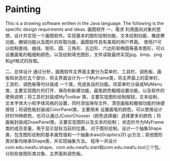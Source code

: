 # Painting
This is a drawing software written in the Java language. The following is the specific design requirments and ideas.
画图软件
一、需求
利用面向对象的思想，设计并实现一个画图软件。实现基本的图形绘制功能、文本绘制功能、橡皮檫功能、撤销功能以及图片的存取功能，画图软件具有美观的用户界面。
使用户可以绘制直线、曲线、矩形、圆、三角形、五边形、六边形和椭圆等基本图形，可以设置画笔的粗细和颜色，以及绘制填充图形，文件读取最终实现jpg、bmp、png
和gif格式的存取。

二、总体设计
通过分析，画图软件主界面主要分为菜单栏、工具栏、调色板、画板和状态栏五个部分，将主界面设计为一个MyFrame类，将主界面上的菜单栏、工具栏、调色板等均分装成
一个类，完成各自的功能。将菜单栏分装成MyMenu类，主要实现图片的打开、保存和新建功能，画笔颜色粗细设置功能，以及软件的使用说明；将工具栏封装成MyToolbar
类，主要实现图形绘制按钮，文本绘制、文本字体大小和字体风格的设置，同时添加保存文件、清空画板和撤销功能的快捷按钮；将调色板封装成ColorPanel类，主要用来
设置画笔的颜色，可以使用设计好的16种颜色，也可以通过JColorChooser（颜色选择器）选择更多的颜色；将画板封装成DrawPanel类，主要实现图形以及文本的绘制；
状态栏作为MyFrame类的成员变量，用于显示鼠标当前的位置。
对于图形绘制，设计一个抽象Shape类，包含图形绘制的基本属性值和一个抽象draw(Graphics2D g)方法；其他图形类对象均继承Shape类，并实现抽象方法。
程序一共设计com.edu.nwafu.shape、com.edu.nwafu.start和com.edu.nwafu.tool三个包，分别存放图形类对象、主界面和调色板。



